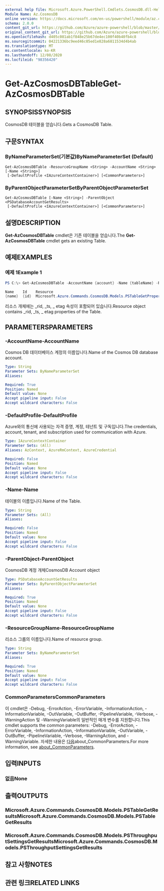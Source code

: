 ```yaml
---
external help file: Microsoft.Azure.PowerShell.Cmdlets.CosmosDB.dll-Help.xml
Module Name: Az.CosmosDB
online version: https://docs.microsoft.com/en-us/powershell/module/az.cosmosdb/get-azcosmosdbtable
schema: 2.0.0
content_git_url: https://github.com/Azure/azure-powershell/blob/master/src/CosmosDB/CosmosDB/help/Get-AzCosmosDBTable.md
original_content_git_url: https://github.com/Azure/azure-powershell/blob/master/src/CosmosDB/CosmosDB/help/Get-AzCosmosDBTable.md
ms.openlocfilehash: d405c081ab1f848e25b67de4ec100f40b40fb4c8
ms.sourcegitcommit: 04221336bc9eed46c05ed1e828a6811534d4b4ab
ms.translationtype: MT
ms.contentlocale: ko-KR
ms.lasthandoff: 12/08/2020
ms.locfileid: "98356420"
---
```

# <span data-ttu-id="46ca7-101">Get-AzCosmosDBTable</span><span class="sxs-lookup"><span data-stu-id="46ca7-101">Get-AzCosmosDBTable</span></span>

## <span data-ttu-id="46ca7-102">SYNOPSIS</span><span class="sxs-lookup"><span data-stu-id="46ca7-102">SYNOPSIS</span></span>
<span data-ttu-id="46ca7-103">CosmosDB 테이블을 얻습니다.</span><span class="sxs-lookup"><span data-stu-id="46ca7-103">Gets a CosmosDB Table.</span></span>

## <span data-ttu-id="46ca7-104">구문</span><span class="sxs-lookup"><span data-stu-id="46ca7-104">SYNTAX</span></span>

### <span data-ttu-id="46ca7-105">ByNameParameterSet(기본값)</span><span class="sxs-lookup"><span data-stu-id="46ca7-105">ByNameParameterSet (Default)</span></span>
```
Get-AzCosmosDBTable -ResourceGroupName <String> -AccountName <String> [-Name <String>]
 [-DefaultProfile <IAzureContextContainer>] [<CommonParameters>]
```

### <span data-ttu-id="46ca7-106">ByParentObjectParameterSet</span><span class="sxs-lookup"><span data-stu-id="46ca7-106">ByParentObjectParameterSet</span></span>
```
Get-AzCosmosDBTable [-Name <String>] -ParentObject <PSDatabaseAccountGetResults>
 [-DefaultProfile <IAzureContextContainer>] [<CommonParameters>]
```

## <span data-ttu-id="46ca7-107">설명</span><span class="sxs-lookup"><span data-stu-id="46ca7-107">DESCRIPTION</span></span>
<span data-ttu-id="46ca7-108">**Get-AzCosmosDBTable** cmdlet은 기존 테이블을 얻습니다.</span><span class="sxs-lookup"><span data-stu-id="46ca7-108">The **Get-AzCosmosDBTable** cmdlet gets an existing Table.</span></span>

## <span data-ttu-id="46ca7-109">예제</span><span class="sxs-lookup"><span data-stu-id="46ca7-109">EXAMPLES</span></span>

### <span data-ttu-id="46ca7-110">예제 1</span><span class="sxs-lookup"><span data-stu-id="46ca7-110">Example 1</span></span>
```powershell
PS C:\> Get-AzCosmosDBTable -AccountName {account} -Name {tableName} -ResourceGroupName {rgName}

Name    Id    Resource
{name}  {id}  Microsoft.Azure.Commands.CosmosDB.Models.PSTableGetPropertiesResource
```

<span data-ttu-id="46ca7-111">리소스 개체에는 _rid, _ts, _ etag 속성이 포함되어 있습니다.</span><span class="sxs-lookup"><span data-stu-id="46ca7-111">Resource object contains _rid, _ts, _ etag properties of the Table.</span></span>

## <span data-ttu-id="46ca7-112">PARAMETERS</span><span class="sxs-lookup"><span data-stu-id="46ca7-112">PARAMETERS</span></span>

### <span data-ttu-id="46ca7-113">-AccountName</span><span class="sxs-lookup"><span data-stu-id="46ca7-113">-AccountName</span></span>
<span data-ttu-id="46ca7-114">Cosmos DB 데이터베이스 계정의 이름입니다.</span><span class="sxs-lookup"><span data-stu-id="46ca7-114">Name of the Cosmos DB database account.</span></span>

```yaml
Type: String
Parameter Sets: ByNameParameterSet
Aliases:

Required: True
Position: Named
Default value: None
Accept pipeline input: False
Accept wildcard characters: False
```

### <span data-ttu-id="46ca7-115">-DefaultProfile</span><span class="sxs-lookup"><span data-stu-id="46ca7-115">-DefaultProfile</span></span>
<span data-ttu-id="46ca7-116">Azure와의 통신에 사용되는 자격 증명, 계정, 테넌트 및 구독입니다.</span><span class="sxs-lookup"><span data-stu-id="46ca7-116">The credentials, account, tenant, and subscription used for communication with Azure.</span></span>

```yaml
Type: IAzureContextContainer
Parameter Sets: (All)
Aliases: AzContext, AzureRmContext, AzureCredential

Required: False
Position: Named
Default value: None
Accept pipeline input: False
Accept wildcard characters: False
```

### <span data-ttu-id="46ca7-117">-Name</span><span class="sxs-lookup"><span data-stu-id="46ca7-117">-Name</span></span>
<span data-ttu-id="46ca7-118">테이블의 이름입니다.</span><span class="sxs-lookup"><span data-stu-id="46ca7-118">Name of the Table.</span></span>

```yaml
Type: String
Parameter Sets: (All)
Aliases:

Required: False
Position: Named
Default value: None
Accept pipeline input: False
Accept wildcard characters: False
```

### <span data-ttu-id="46ca7-119">-ParentObject</span><span class="sxs-lookup"><span data-stu-id="46ca7-119">-ParentObject</span></span>
<span data-ttu-id="46ca7-120">CosmosDB 계정 개체</span><span class="sxs-lookup"><span data-stu-id="46ca7-120">CosmosDB Account object</span></span>

```yaml
Type: PSDatabaseAccountGetResults
Parameter Sets: ByParentObjectParameterSet
Aliases:

Required: True
Position: Named
Default value: None
Accept pipeline input: False
Accept wildcard characters: False
```

### <span data-ttu-id="46ca7-121">-ResourceGroupName</span><span class="sxs-lookup"><span data-stu-id="46ca7-121">-ResourceGroupName</span></span>
<span data-ttu-id="46ca7-122">리소스 그룹의 이름입니다.</span><span class="sxs-lookup"><span data-stu-id="46ca7-122">Name of resource group.</span></span>

```yaml
Type: String
Parameter Sets: ByNameParameterSet
Aliases:

Required: True
Position: Named
Default value: None
Accept pipeline input: False
Accept wildcard characters: False
```

### <span data-ttu-id="46ca7-123">CommonParameters</span><span class="sxs-lookup"><span data-stu-id="46ca7-123">CommonParameters</span></span>
<span data-ttu-id="46ca7-124">이 cmdlet은 -Debug, -ErrorAction, -ErrorVariable, -InformationAction, -InformationVariable, -OutVariable, -OutBuffer, -PipelineVariable, -Verbose, -WarningAction 및 -WarningVariable의 일반적인 매개 변수를 지원합니다.</span><span class="sxs-lookup"><span data-stu-id="46ca7-124">This cmdlet supports the common parameters: -Debug, -ErrorAction, -ErrorVariable, -InformationAction, -InformationVariable, -OutVariable, -OutBuffer, -PipelineVariable, -Verbose, -WarningAction, and -WarningVariable.</span></span> <span data-ttu-id="46ca7-125">자세한 내용은 [다음](http://go.microsoft.com/fwlink/?LinkID=113216)about_CommonParameters.</span><span class="sxs-lookup"><span data-stu-id="46ca7-125">For more information, see [about_CommonParameters](http://go.microsoft.com/fwlink/?LinkID=113216).</span></span>

## <span data-ttu-id="46ca7-126">입력</span><span class="sxs-lookup"><span data-stu-id="46ca7-126">INPUTS</span></span>

### <span data-ttu-id="46ca7-127">없음</span><span class="sxs-lookup"><span data-stu-id="46ca7-127">None</span></span>

## <span data-ttu-id="46ca7-128">출력</span><span class="sxs-lookup"><span data-stu-id="46ca7-128">OUTPUTS</span></span>

### <span data-ttu-id="46ca7-129">Microsoft.Azure.Commands.CosmosDB.Models.PSTableGetResults</span><span class="sxs-lookup"><span data-stu-id="46ca7-129">Microsoft.Azure.Commands.CosmosDB.Models.PSTableGetResults</span></span>

### <span data-ttu-id="46ca7-130">Microsoft.Azure.Commands.CosmosDB.Models.PSThroughputSettingsGetResults</span><span class="sxs-lookup"><span data-stu-id="46ca7-130">Microsoft.Azure.Commands.CosmosDB.Models.PSThroughputSettingsGetResults</span></span>

## <span data-ttu-id="46ca7-131">참고 사항</span><span class="sxs-lookup"><span data-stu-id="46ca7-131">NOTES</span></span>

## <span data-ttu-id="46ca7-132">관련 링크</span><span class="sxs-lookup"><span data-stu-id="46ca7-132">RELATED LINKS</span></span>
